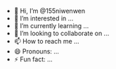 - 👋 Hi, I’m @155niwenwen
- 👀 I’m interested in ...
- 🌱 I’m currently learning ...
- 💞️ I’m looking to collaborate on ...
- 📫 How to reach me ...
- 😄 Pronouns: ...
- ⚡ Fun fact: ...

<!---
155niwenwen/155niwenwen is a ✨ special ✨ repository because its `README.md` (this file) appears on your GitHub profile.
You can click the Preview link to take a look at your changes.
--->
